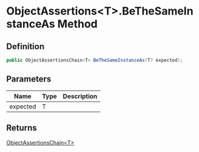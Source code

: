 # ObjectAssertions&lt;T&gt;.BeTheSameInstanceAs Method
## Definition

```c#
public ObjectAssertionsChain<T> BeTheSameInstanceAs(T? expected);
```

## Parameters

| Name | Type | Description |
| ---- | ---- | ----------- |
| expected | T |  |

## Returns

[ObjectAssertionsChain&lt;T&gt;](MrKWatkins.Assertions.ObjectAssertionsChain-1.md)
